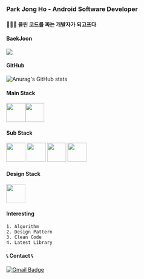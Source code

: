### Park Jong Ho - Android Software Developer


#### 🧑🏻‍💻 클린 코드를 짜는 개발자가 되고프다

#### BaekJoon
<img align='center' src="http://mazassumnida.wtf/api/generate_badge?boj=as00098">


#### GitHub
  
![Anurag's GitHub stats](https://github-readme-stats.vercel.app/api?username=HoJongPARK&show_icons=true&theme=vue)
  
  
#### Main Stack
<image src="https://user-images.githubusercontent.com/57793298/135412920-c7495e48-5802-4fca-a26e-da1e50f15931.png" width="50" height = "50"><image src="https://user-images.githubusercontent.com/57793298/135413690-de600da2-32a7-4e5d-a4cb-33cbff1fb3f2.png" width="50" height = "50">  
  
#### Sub Stack
<image src="https://user-images.githubusercontent.com/57793298/135413964-18139b8d-646f-43e3-866d-eb42244a88df.png" width="50" height = "50"> <image src="https://user-images.githubusercontent.com/57793298/135414108-e645bb43-fa2d-478a-99a7-80351fd1313e.png" width="50" height = "50"> <image src="https://user-images.githubusercontent.com/57793298/135414313-e9e3bdcd-800d-45cf-a6e3-37fd0e2416a5.png" width="50" height = "50"> <image src="https://user-images.githubusercontent.com/57793298/135414881-42798eac-08f2-49c5-951d-56d9614f3399.png" width="50" height = "50">
  
#### Design Stack
<image src="https://user-images.githubusercontent.com/57793298/135415486-20f53f19-7955-4e55-8805-5eb732750409.png" width="50" height = "50">  
  
#### Interesting
<pre><code>1. Algorithm
2. Design Pattern
3. Clean Code
4. Latest Library
</code></pre>  
  #### 📞 Contact 📞
[![Gmail Badge](https://img.shields.io/badge/Gmail-D14836?style=flat&logo=Gmail&logoColor=white)](mailto:pjh00098@gmail.com)
